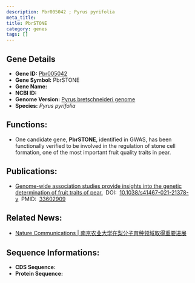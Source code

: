 ```yaml
---
description: Pbr005042 ; Pyrus pyrifolia
meta_title:
title: PbrSTONE
category: genes
tags: []
---
```


## Gene Details
- **Gene ID:**	[Pbr005042](https://www.maizegdb.org/gene_center/gene/Pbr005042)
- **Gene Symbol:** PbrSTONE
- **Gene Name:** 
- **NCBI ID:** [](https://www.ncbi.nlm.nih.gov/gene/?term=)
- **Genome Version:** [Pyrus bretschneideri genome]()
- **Species:** *Pyrus pyrifolia*

## Functions:
   - One candidate gene, **PbrSTONE**, identified in GWAS, has been functionally verified to be involved in the regulation of stone cell formation, one of the most important fruit quality traits in pear.

## Publications:
   - [Genome-wide association studies provide insights into the genetic determination of fruit traits of pear.]( https://www.nature.com/articles/s41467-021-21378-y)&nbsp;&nbsp;DOI:&nbsp;&nbsp;[10.1038/s41467-021-21378-y](https://www.nature.com/articles/s41467-021-21378-y)&nbsp;&nbsp;PMID:&nbsp;&nbsp;[33602909](https://pubmed.ncbi.nlm.nih.gov/33602909/)

## Related News:
   - [Nature Communications | 南京农业大学在梨分子育种领域取得重要进展](https://mp.weixin.qq.com/s?__biz=Mzg3MDEwNDEyMg==&mid=2247505422&idx=5&sn=b89cb3571d0fe0c171f0427f87a016df&chksm=ce907b5bf9e7f24db07769cfac41d9e484b53e0653af642389348f791323769a2742492eaf89&scene=27#wechat_redirect)

## Sequence Informations:
- **CDS Sequence:**
- **Protein Sequence:**
